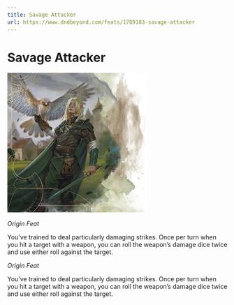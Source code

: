 ```yaml
---
title: Savage Attacker
url: https://www.dndbeyond.com/feats/1789183-savage-attacker
---
```


# Savage Attacker

![Savage Attacker](savage-attacker.png)

*Origin Feat*

You’ve trained to deal particularly damaging strikes. Once per turn when you hit a target with a weapon, you can roll the weapon’s damage dice twice and use either roll against the target.

*Origin Feat*

You’ve trained to deal particularly damaging strikes. Once per turn when you hit a target with a weapon, you can roll the weapon’s damage dice twice and use either roll against the target.